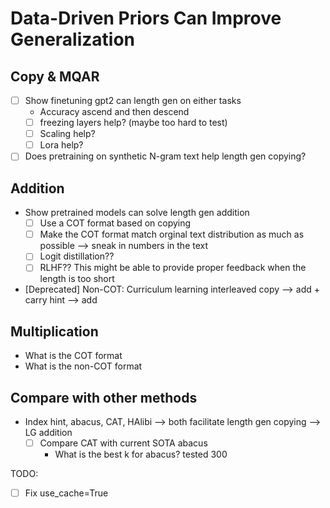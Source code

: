# Data-Driven Priors Can Improve Generalization
## Copy & MQAR
- [ ] Show finetuning gpt2 can length gen on either tasks
    - Accuracy ascend and then descend
    - [ ] freezing layers help? (maybe too hard to test)
    - [ ] Scaling help? 
    - [ ] Lora help? 
- [ ] Does pretraining on synthetic N-gram text help length gen copying? 
## Addition
- Show pretrained models can solve length gen addition
    - [ ] Use a COT format based on copying
    - [ ] Make the COT format match orginal text distribution as much as possible --> sneak in numbers in the text
    - [ ] Logit distillation??
    - [ ] RLHF?? This might be able to provide proper feedback when the length is too short
- [Deprecated] Non-COT: Curriculum learning interleaved copy --> add + carry hint --> add
## Multiplication
- What is the COT format
- What is the non-COT format
## Compare with other methods
- Index hint, abacus, CAT, HAlibi --> both facilitate length gen copying --> LG addition
    - [ ] Compare CAT with current SOTA abacus
        - What is the best k for abacus? tested 300


TODO:
- [ ] Fix use_cache=True
